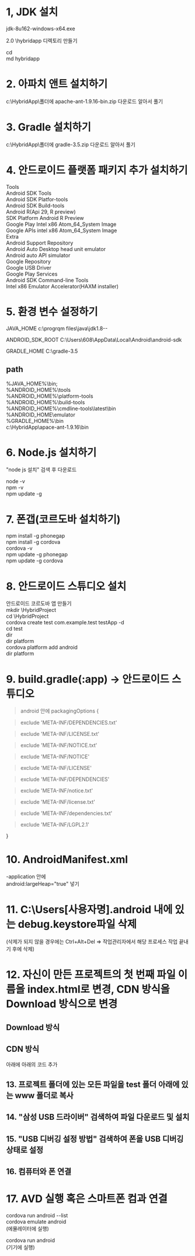 # 1, JDK 설치

jdk-8u162-windows-x64.exe

2.0 \hybridapp 디렉토리 만들기

cd \
md hybridapp


# 2. 아파치 앤트 설치하기
c:\HybridApp\폴더에 apache-ant-1.9.16-bin.zip 다운로드
알아서 풀기


# 3. Gradle 설치하기
c:\HybridApp\폴더에 gradle-3.5.zip 다운로드 알아서 풀기


# 4. 안드로이드 플랫폼 패키지 추가 설치하기
Tools  
Android SDK Tools  
Android SDK Platfor-tools  
Android SDK Build-tools    
Android R(Api 29, R preview)  
SDK Platform Android R Preview  
Google Play Intel x86 Atom_64_System Image  
Google APIs intel x86 Atom_64_System Image  
Extra  
Android Support Repository  
Android Auto Desktop head unit emulator  
Android auto API simulator  
Google Repository  
Google USB Driver  
Google Play Services  
Android SDK Command-line Tools  
Intel x86 Emulator Accelerator(HAXM installer)  

# 5. 환경 변수 설정하기
JAVA_HOME
c:\progrqm files\java\jdk1.8--

ANDROID_SDK_ROOT
C:\Users\608\AppData\Local\Android\android-sdk

GRADLE_HOME
C:\gradle-3.5

## path

%JAVA_HOME%\bin;  
%ANDROID_HOME%\tools  
%ANDROID_HOME%\platform-tools  
%ANDROID_HOME%\build-tools  
%ANDROID_HOME%\cmdline-tools\latest\bin  
%ANDROID_HOME\emulator  
%GRADLE_HOME%\bin  
c:\HybridApp\apace-ant-1.9.16\bin  

# 6. Node.js 설치하기
"node js 설치" 검색 후 다운로드  

node -v  
npm -v  
npm update -g  


# 7. 폰갭(코르도바 설치하기)
npm install -g phonegap  
npm install -g cordova  
cordova -v  
npm update -g phonegap  
npm update -g cordova  


# 8. 안드로이드 스튜디오 설치
안드로이드 코르도바 앱 만들기  
mkdir \HybridProject  
cd \HybridProject  
cordova create test com.example.test testApp -d  
cd test  
dir  
dir platform  
cordova platform add android  
dir platform  


# 9. build.gradle(:app) -> 안드로이드 스튜디오
> android 안에
 > packagingOptions {

  > exclude 'META-INF/DEPENDENCIES.txt'

  > exclude 'META-INF/LICENSE.txt'

  > exclude 'META-INF/NOTICE.txt'

  > exclude 'META-INF/NOTICE'

  > exclude 'META-INF/LICENSE'

  > exclude 'META-INF/DEPENDENCIES'

  > exclude 'META-INF/notice.txt'

  > exclude 'META-INF/license.txt'

  > exclude 'META-INF/dependencies.txt'

  > exclude 'META-INF/LGPL2.1'

}

# 10. AndroidManifest.xml
-application 안에  
android:largeHeap="true" 넣기  


# 11. C:\Users[사용자명].android 내에 있는 debug.keystore파일 삭제
(삭제가 되지 않을 경우에는 Ctrl+Alt+Del => 작업관리자에서 해당 프로세스 작업 끝내기 후에 삭제)


# 12. 자신이 만든 프로젝트의 첫 번째 파일 이름을 index.html로 변경, CDN 방식을 Download 방식으로 변경
## Download 방식  
 <link rel="stylesheet" href="http://code.jquery.com/mobile/1.4.5/jquery.mobile-1.4.5.min.css"/>       
 <script src="http://code.jquery.com/jquery-1.11.1.min.js"></script>      
 <script src="http://code.jquery.com/mobile/1.4.5/jquery.mobile-1.4.5.min.js"></script>  
 
 
## CDN 방식  
 <link rel="stylesheet" href="./jquery/jquery.mobile-1.4.5.min.css">  
 <script src="./jquery/jquery-1.11.1.min.js"></script>    
 <script src="./jquery/jquery.mobile-1.4.5.min.js"></script>    
아래에 아래의 코드 추가    
<script src="cordova.js"></script>    

## 13. 프로젝트 폴더에 있는 모든 파일을 test 폴더 아래에 있는 www 폴더로 복사



## 14. "삼성 USB 드라이버" 검색하여 파일 다운로드 및 설치



## 15. "USB 디버깅 설정 방법" 검색하여 폰을 USB 디버깅 상태로 설정



## 16. 컴퓨터와 폰 연결



# 17. AVD 실행 혹은 스마트폰 컴과 연결  
cordova run android --list  
cordova emulate android  
(에뮬레이터에 실행)  

cordova run android  
(기기에 실행)  


